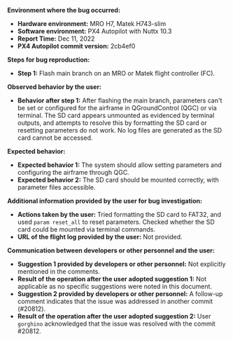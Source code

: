**Environment where the bug occurred:**

- **Hardware environment:** MRO H7, Matek H743-slim
- **Software environment:** PX4 Autopilot with Nuttx 10.3
- **Report Time:** Dec 11, 2022
- **PX4 Autopilot commit version:** 2cb4ef0

**Steps for bug reproduction:**

- **Step 1:** Flash main branch on an MRO or Matek flight controller (FC).

**Observed behavior by the user:**

- **Behavior after step 1:** After flashing the main branch, parameters can't be set or configured for the airframe in QGroundControl (QGC) or via terminal. The SD card appears unmounted as evidenced by terminal outputs, and attempts to resolve this by formatting the SD card or resetting parameters do not work. No log files are generated as the SD card cannot be accessed.

**Expected behavior:**

- **Expected behavior 1:** The system should allow setting parameters and configuring the airframe through QGC.
- **Expected behavior 2:** The SD card should be mounted correctly, with parameter files accessible.

**Additional information provided by the user for bug investigation:**

- **Actions taken by the user:** Tried formatting the SD card to FAT32, and used `param reset_all` to reset parameters. Checked whether the SD card could be mounted via terminal commands.
- **URL of the flight log provided by the user:** Not provided.

**Communication between developers or other personnel and the user:**

- **Suggestion 1 provided by developers or other personnel:** Not explicitly mentioned in the comments.
- **Result of the operation after the user adopted suggestion 1:** Not applicable as no specific suggestions were noted in this document.
- **Suggestion 2 provided by developers or other personnel:** A follow-up comment indicates that the issue was addressed in another commit (#20812).
- **Result of the operation after the user adopted suggestion 2:** User `gorghino` acknowledged that the issue was resolved with the commit #20812.
